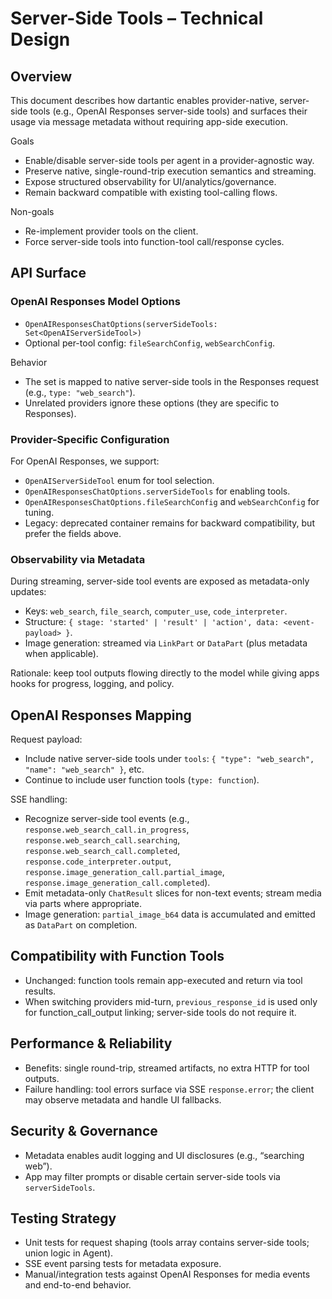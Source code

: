 # Server-Side Tools – Technical Design

## Overview

This document describes how dartantic enables provider-native, server-side tools (e.g., OpenAI Responses server-side tools) and surfaces their usage via message metadata without requiring app-side execution.

Goals

- Enable/disable server-side tools per agent in a provider-agnostic way.
- Preserve native, single-round-trip execution semantics and streaming.
- Expose structured observability for UI/analytics/governance.
- Remain backward compatible with existing tool-calling flows.

Non-goals

- Re-implement provider tools on the client.
- Force server-side tools into function-tool call/response cycles.

## API Surface

### OpenAI Responses Model Options

- `OpenAIResponsesChatOptions(serverSideTools: Set<OpenAIServerSideTool>)`
- Optional per-tool config: `fileSearchConfig`, `webSearchConfig`.

Behavior

- The set is mapped to native server-side tools in the Responses request (e.g., `type: "web_search"`).
- Unrelated providers ignore these options (they are specific to Responses).

### Provider-Specific Configuration

For OpenAI Responses, we support:

- `OpenAIServerSideTool` enum for tool selection.
- `OpenAIResponsesChatOptions.serverSideTools` for enabling tools.
- `OpenAIResponsesChatOptions.fileSearchConfig` and `webSearchConfig` for tuning.
- Legacy: deprecated container remains for backward compatibility, but prefer the fields above.

### Observability via Metadata

During streaming, server-side tool events are exposed as metadata-only updates:

- Keys: `web_search`, `file_search`, `computer_use`, `code_interpreter`.
- Structure: `{ stage: 'started' | 'result' | 'action', data: <event-payload> }`.
- Image generation: streamed via `LinkPart` or `DataPart` (plus metadata when applicable).

Rationale: keep tool outputs flowing directly to the model while giving apps hooks for progress, logging, and policy.

## OpenAI Responses Mapping

Request payload:

- Include native server-side tools under `tools`: `{ "type": "web_search", "name": "web_search" }`, etc.
- Continue to include user function tools (`type: function`).

SSE handling:

- Recognize server-side tool events (e.g., `response.web_search_call.in_progress`, `response.web_search_call.searching`, `response.web_search_call.completed`, `response.code_interpreter.output`, `response.image_generation_call.partial_image`, `response.image_generation_call.completed`).
- Emit metadata-only `ChatResult` slices for non-text events; stream media via parts where appropriate.
- Image generation: `partial_image_b64` data is accumulated and emitted as `DataPart` on completion.

## Compatibility with Function Tools

- Unchanged: function tools remain app-executed and return via tool results.
- When switching providers mid-turn, `previous_response_id` is used only for function_call_output linking; server-side tools do not require it.

## Performance & Reliability

- Benefits: single round-trip, streamed artifacts, no extra HTTP for tool outputs.
- Failure handling: tool errors surface via SSE `response.error`; the client may observe metadata and handle UI fallbacks.

## Security & Governance

- Metadata enables audit logging and UI disclosures (e.g., “searching web”).
- App may filter prompts or disable certain server-side tools via `serverSideTools`.

## Testing Strategy

- Unit tests for request shaping (tools array contains server-side tools; union logic in Agent).
- SSE event parsing tests for metadata exposure.
- Manual/integration tests against OpenAI Responses for media events and end-to-end behavior.

